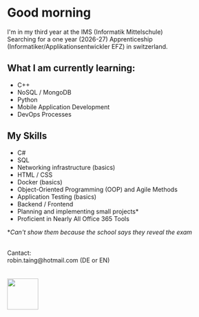 # Good morning
I'm in my third year at the IMS (Informatik Mittelschule)
<br>
Searching for a one year (2026-27) Apprenticeship (Informatiker/Applikationsentwickler EFZ) in switzerland.
<br>

## What I am currently learning:

- C++
- NoSQL / MongoDB
- Python
- Mobile Application Development
- DevOps Processes

## My Skills

- C#
- SQL
- Networking infrastructure (basics)
- HTML / CSS
- Docker (basics)
- Object-Oriented Programming (OOP) and Agile Methods
- Application Testing (basics)
- Backend / Frontend
- Planning and implementing small projects*
- Proficient in Nearly All Office 365 Tools

**Can't show them because the school says they reveal the exam*
<br>


<br>
Cantact:
<br>
robin.taing@hotmail.com (DE or EN)

<br>
<br>
<br>
<img src="https://github.com/RobinTea/RobinTea/assets/142886484/c19e9294-00dc-4d13-9e94-9c95117386e0" width="72" height="72">
